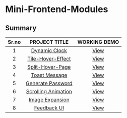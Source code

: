 # Mini-Frontend-Modules
<h2>Summary</h2>

|        Sr.no  |         PROJECT TITLE | WORKING DEMO |
| :-------------: | :-------------: | :-------------: |
|   1  | <a href="https://github.com/yashchitroda/Mini-Frontend-Modules/tree/main/Dynamic%20Clock">Dynamic Clock</a> |     <a href="https://yashchitroda.github.io/Mini-Frontend-Modules/Dynamic Clock/index.html">View</a> |
|   2  | <a href="https://github.com/yashchitroda/Mini-Frontend-Modules/tree/main/Tile-Hover-Effect">Tile-Hover-Effect</a> |     <a href="https://yashchitroda.github.io/Mini-Frontend-Modules/Tile-Hover-Effect/index.html">View</a> |
|   3  | <a href="https://github.com/yashchitroda/Mini-Frontend-Modules/tree/main/split-hover-page">Split-Hover-Page</a> | <a href="https://yashchitroda.github.io/Mini-Frontend-Modules/split-hover-page/index.html">View</a> |
|   4  | <a href="https://github.com/yashchitroda/Mini-Frontend-Modules/tree/main/Toast Message">Toast Message</a> |   <a href="https://yashchitroda.github.io/Mini-Frontend-Modules/Toast Message/index.html">View</a> |
|   5  | <a href="https://github.com/yashchitroda/Mini-Frontend-Modules/tree/main/Generate Password">Generate Password</a> |    <a href="https://yashchitroda.github.io/Mini-Frontend-Modules/Generate Password/index.html">View</a> |
|   6  | <a href="https://github.com/yashchitroda/Mini-Frontend-Modules/tree/main/Scrolling Animation">Scrolling Animation</a> |    <a href="https://yashchitroda.github.io/Mini-Frontend-Modules/Scrolling Animation/index.html">View</a> |
|   7  | <a href="https://github.com/yashchitroda/Mini-Frontend-Modules/tree/main/Image Expansion">Image Expansion</a> |    <a href="https://yashchitroda.github.io/Mini-Frontend-Modules/Image Expansion/index.html">View</a> |
|   8  | <a href="https://github.com/yashchitroda/Mini-Frontend-Modules/tree/main/Feedback UI">Feedback UI</a> |    <a href="https://yashchitroda.github.io/Mini-Frontend-Modules/Feedback UI/index.html">View</a> |


